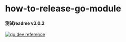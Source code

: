 # how-to-release-go-module
#### 测试readme  v3.0.2

[![go.dev reference](https://img.shields.io/badge/go.dev-reference-007d9c?logo=go&logoColor=white&style=flat-square)](https://pkg.go.dev/github.com/mabaoq123456/how-to-release-go-module/v2?tab=doc)
